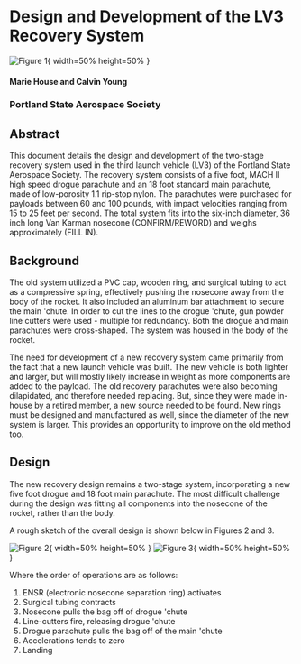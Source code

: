 
# Design and Development of the LV3 Recovery System

![Figure 1](Sketch_%20Deployment_Design.JPG){ width=50% height=50% }

#### Marie House and Calvin Young
### Portland State Aerospace Society

## Abstract

This document details the design and development of the two-stage recovery system used in the third launch vehicle (LV3) of the Portland State Aerospace Society. The recovery system consists of a five foot, MACH II high speed drogue parachute and an 18 foot standard main parachute, made of low-porosity 1.1 rip-stop nylon. The parachutes were purchased for payloads between 60 and 100 pounds, with impact velocities ranging from 15 to 25 feet per second. The total system fits into the six-inch diameter, 36 inch long Van Karman nosecone (CONFIRM/REWORD) and weighs approximately (FILL IN).

## Background

The old system utilized a PVC cap, wooden ring, and surgical tubing to act as a compressive spring, effectively pushing the nosecone away from the body of the rocket. It also included an aluminum bar attachment to secure the main 'chute. In order to cut the lines to the drogue 'chute, gun powder line cutters were used - multiple for redundancy. Both the drogue and main parachutes were cross-shaped. The system was housed in the body of the rocket.

The need for development of a new recovery system came primarily from the fact that a new launch vehicle was built. The new vehicle is both lighter and larger, but will mostly likely increase in weight as more components are added to the payload. The old recovery parachutes were also becoming dilapidated, and therefore needed replacing. But, since they were made in-house by a retired member, a new source needed to be found. New rings must be designed and manufactured as well, since the diameter of the new system is larger. This provides an opportunity to improve on the old method too.

## Design

The new recovery design remains a two-stage system, incorporating a new five foot drogue and 18 foot main parachute. The most difficult challenge during the design was fitting all components into the nosecone of the rocket, rather than the body.

A rough sketch of the overall design is shown below in Figures 2 and 3. 

![Figure 2](Sketch_%20Top-Level_Design.JPG){ width=50% height=50% }
![Figure 3](overall_sketch.jpg){ width=50% height=50% }

Where the order of operations are as follows:

<ol>
    <li> ENSR (electronic nosecone separation ring) activates
    <li> Surgical tubing contracts
    <li> Nosecone pulls the bag off of drogue 'chute
    <li> Line-cutters fire, releasing drogue 'chute
    <li> Drogue parachute pulls the bag off of the main 'chute
    <li> Accelerations tends to zero
    <li> Landing
